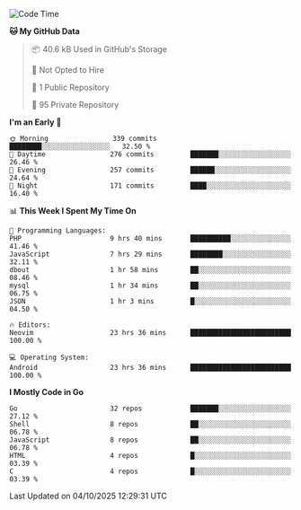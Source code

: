 
<!--START_SECTION:waka-->
![Code Time](http://img.shields.io/badge/Code%20Time-6%2C335%20hrs%2047%20mins-blue)

**🐱 My GitHub Data** 

> 📦 40.6 kB Used in GitHub's Storage 
 > 
> 🚫 Not Opted to Hire
 > 
> 📜 1 Public Repository 
 > 
> 🔑 95 Private Repository 
 > 
**I'm an Early 🐤** 

```text
🌞 Morning                339 commits         ████████░░░░░░░░░░░░░░░░░   32.50 % 
🌆 Daytime                276 commits         ███████░░░░░░░░░░░░░░░░░░   26.46 % 
🌃 Evening                257 commits         ██████░░░░░░░░░░░░░░░░░░░   24.64 % 
🌙 Night                  171 commits         ████░░░░░░░░░░░░░░░░░░░░░   16.40 % 
```


📊 **This Week I Spent My Time On** 

```text
💬 Programming Languages: 
PHP                      9 hrs 40 mins       ██████████░░░░░░░░░░░░░░░   41.46 % 
JavaScript               7 hrs 29 mins       ████████░░░░░░░░░░░░░░░░░   32.11 % 
dbout                    1 hr 58 mins        ██░░░░░░░░░░░░░░░░░░░░░░░   08.46 % 
mysql                    1 hr 34 mins        ██░░░░░░░░░░░░░░░░░░░░░░░   06.75 % 
JSON                     1 hr 3 mins         █░░░░░░░░░░░░░░░░░░░░░░░░   04.50 % 

🔥 Editors: 
Neovim                   23 hrs 36 mins      █████████████████████████   100.00 % 

💻 Operating System: 
Android                  23 hrs 36 mins      █████████████████████████   100.00 % 
```

**I Mostly Code in Go** 

```text
Go                       32 repos            ███████░░░░░░░░░░░░░░░░░░   27.12 % 
Shell                    8 repos             ██░░░░░░░░░░░░░░░░░░░░░░░   06.78 % 
JavaScript               8 repos             ██░░░░░░░░░░░░░░░░░░░░░░░   06.78 % 
HTML                     4 repos             █░░░░░░░░░░░░░░░░░░░░░░░░   03.39 % 
C                        4 repos             █░░░░░░░░░░░░░░░░░░░░░░░░   03.39 % 
```




 Last Updated on 04/10/2025 12:29:31 UTC
<!--END_SECTION:waka-->
